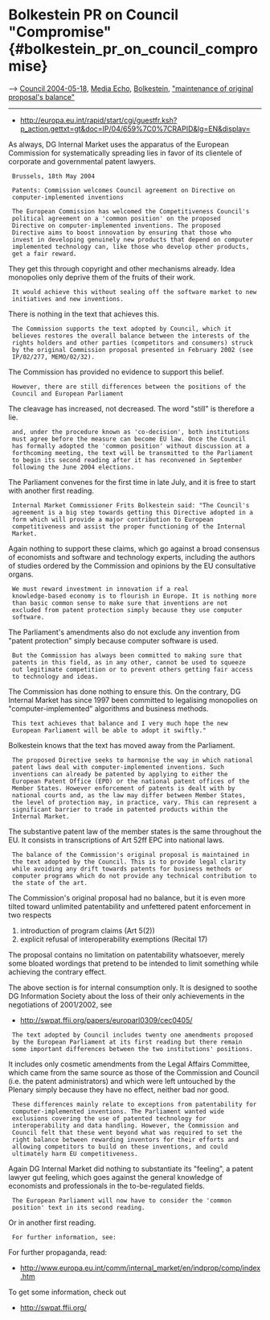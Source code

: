 # Bolkestein PR on Council \"Compromise\" {#bolkestein_pr_on_council_compromise}

\--\> [ Council 2004-05-18](Cons040518En "wikilink"), [ Media
Echo](ConsMedia040518En "wikilink"), [
Bolkestein](SwpatbolkesteinEn "wikilink"), [ \"maintenance of original
proposal\'s balance\"](Cec0405En "wikilink")

------------------------------------------------------------------------

-   <http://europa.eu.int/rapid/start/cgi/guestfr.ksh?p_action.gettxt=gt&doc=IP/04/659%7C0%7CRAPID&lg=EN&display=>

As always, DG Internal Market uses the apparatus of the European
Commission for systematically spreading lies in favor of its clientele
of corporate and governmental patent lawyers.

` Brussels, 18th May 2004 `

` Patents: Commission welcomes Council agreement on Directive on`\
` computer-implemented inventions`

` The European Commission has welcomed the Competitiveness Council's`\
` political agreement on a 'common position' on the proposed`\
` Directive on computer-implemented inventions. The proposed`\
` Directive aims to boost innovation by ensuring that those who`\
` invest in developing genuinely new products that depend on computer`\
` implemented technology can, like those who develop other products,`\
` get a fair reward. `

They get this through copyright and other mechanisms already. Idea
monopolies only deprive them of the fruits of their work.

` It would achieve this without sealing off the software market to new`\
` initiatives and new inventions.`

There is nothing in the text that achieves this.

` The Commission supports the text adopted by Council, which it`\
` believes restores the overall balance between the interests of the`\
` rights holders and other parties (competitors and consumers) struck`\
` by the original Commission proposal presented in February 2002 (see`\
` IP/02/277, MEMO/02/32).`

The Commission has provided no evidence to support this belief.

` However, there are still differences between the positions of the`\
` Council and European Parliament `

The cleavage has increased, not decreased. The word \"still\" is
therefore a lie.

` and, under the procedure known as 'co-decision', both institutions`\
` must agree before the measure can become EU law. Once the Council`\
` has formally adopted the 'common position' without discussion at a`\
` forthcoming meeting, the text will be transmitted to the Parliament`\
` to begin its second reading after it has reconvened in September`\
` following the June 2004 elections.`

The Parliament convenes for the first time in late July, and it is free
to start with another first reading.

` Internal Market Commissioner Frits Bolkestein said: "The Council's`\
` agreement is a big step towards getting this Directive adopted in a`\
` form which will provide a major contribution to European`\
` competitiveness and assist the proper functioning of the Internal`\
` Market. `

Again nothing to support these claims, which go against a broad
consensus of economists and software and technology experts, including
the authors of studies ordered by the Commission and opinions by the EU
consultative organs.

` We must reward investment in innovation if a real`\
` knowledge-based economy is to flourish in Europe. It is nothing more`\
` than basic common sense to make sure that inventions are not`\
` excluded from patent protection simply because they use computer`\
` software. `

The Parliament\'s amendments also do not exclude any invention from
\"patent protection\" simply because computer software is used.

` But the Commission has always been committed to making sure that`\
` patents in this field, as in any other, cannot be used to squeeze`\
` out legitimate competition or to prevent others getting fair access`\
` to technology and ideas. `

The Commission has done nothing to ensure this. On the contrary, DG
Internal Market has since 1997 been committed to legalising monopolies
on \"computer-implemented\" algorithms and business methods.

` This text achieves that balance and I very much hope the new`\
` European Parliament will be able to adopt it swiftly."`

Bolkestein knows that the text has moved away from the Parliament.

` The proposed Directive seeks to harmonise the way in which national`\
` patent laws deal with computer-implemented inventions. Such`\
` inventions can already be patented by applying to either the`\
` European Patent Office (EPO) or the national patent offices of the`\
` Member States. However enforcement of patents is dealt with by`\
` national courts and, as the law may differ between Member States,`\
` the level of protection may, in practice, vary. This can represent a`\
` significant barrier to trade in patented products within the`\
` Internal Market.`

The substantive patent law of the member states is the same throughout
the EU. It consists in transcriptions of Art 52ff EPC into national
laws.

` The balance of the Commission's original proposal is maintained in`\
` the text adopted by the Council. This is to provide legal clarity`\
` while avoiding any drift towards patents for business methods or`\
` computer programs which do not provide any technical contribution to`\
` the state of the art.`

The Commission\'s original proposal had no balance, but it is even more
tilted toward unlimited patentability and unfettered patent enforcement
in two respects

1.  introduction of program claims (Art 5(2))
2.  explicit refusal of interoperability exemptions (Recital 17)

The proposal contains no limitation on patentability whatsoever, merely
some bloated wordings that pretend to be intended to limit something
while achieving the contrary effect.

The above section is for internal consumption only. It is designed to
soothe DG Information Society about the loss of their only achievements
in the negotiations of 2001/2002, see

-   <http://swpat.ffii.org/papers/europarl0309/cec0405/>

` The text adopted by Council includes twenty one amendments proposed`\
` by the European Parliament at its first reading but there remain`\
` some important differences between the two institutions' positions.`

It includes only cosmetic amendments from the Legal Affairs Committee,
which came from the same source as those of the Commission and Council
(i.e. the patent administrators) and which were left untouched by the
Plenary simply because they have no effect, neither bad nor good.

` These differences mainly relate to exceptions from patentability for`\
` computer-implemented inventions. The Parliament wanted wide`\
` exclusions covering the use of patented technology for`\
` interoperability and data handling. However, the Commission and`\
` Council felt that these went beyond what was required to set the`\
` right balance between rewarding inventors for their efforts and`\
` allowing competitors to build on these inventions, and could`\
` ultimately harm EU competitiveness.`

Again DG Internal Market did nothing to substantiate its \"feeling\", a
patent lawyer gut feeling, which goes against the general knowledge of
economists and professionals in the to-be-regulated fields.

` The European Parliament will now have to consider the 'common`\
` position' text in its second reading.`

Or in another first reading.

` For further information, see:`

For further propaganda, read:

-   <http://www.europa.eu.int/comm/internal_market/en/indprop/comp/index.htm>

To get some information, check out

-   <http://swpat.ffii.org/>
